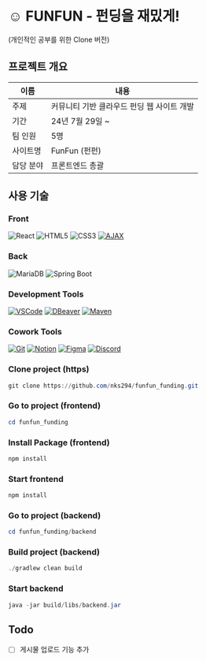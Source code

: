 # ☺️ FUNFUN - 펀딩을 재밌게!
(개인적인 공부를 위한 Clone 버전)

## 프로젝트 개요
| 이름   | 내용   |
| --------- | ---------------------------------------- |
| 주제       | 커뮤니티 기반 클라우드 펀딩 웹 사이트 개발
| 기간       | 24년 7월 29일 ~ 
| 팀 인원       | 5명 
| 사이트명       | FunFun (펀펀) 
| 담당 분야       | 프론트엔드 총괄 

## 사용 기술
### Front
![React](https://img.shields.io/badge/React-20232A?style=for-the-badge&logo=react&logoColor=61DAFB)
![HTML5](https://img.shields.io/badge/HTML5-E34F26?style=for-the-badge&logo=html5&logoColor=white)
![CSS3](https://img.shields.io/badge/CSS3-1572B6?style=for-the-badge&logo=css3&logoColor=white)
[![AJAX](https://img.shields.io/badge/AJAX-2E9FFF?style=for-the-badge)](https://developer.mozilla.org/en-US/docs/Web/Guide/AJAX)

### Back
![MariaDB](https://img.shields.io/badge/MariaDB-003545?style=for-the-badge&logo=mariadb&logoColor=white)
![Spring Boot](https://img.shields.io/badge/Spring_Boot-6DB33F?style=for-the-badge&logo=spring-boot&logoColor=white)

### Development Tools
[![VSCode](https://img.shields.io/badge/VSCode-007ACC?style=for-the-badge&logo=visual-studio-code&logoColor=white)](https://code.visualstudio.com/)
[![DBeaver](https://img.shields.io/badge/DBeaver-372923?style=for-the-badge&logo=dbeaver&logoColor=white)](https://dbeaver.io/)
[![Maven](https://img.shields.io/badge/Maven-C71A36?style=for-the-badge&logo=apache-maven&logoColor=white)](https://maven.apache.org/)

### Cowork Tools
[![Git](https://img.shields.io/badge/Git-F05032?style=for-the-badge&logo=git&logoColor=white)](https://git-scm.com/)
[![Notion](https://img.shields.io/badge/Notion-000000?style=for-the-badge&logo=notion&logoColor=white)](https://www.notion.so/)
[![Figma](https://img.shields.io/badge/Figma-F24E1E?style=for-the-badge&logo=figma&logoColor=white)](https://www.figma.com/)
[![Discord](https://img.shields.io/badge/Discord-5865F2?style=for-the-badge&logo=discord&logoColor=white)](https://discord.com/)

### Clone project (https)
```powershell
git clone https://github.com/nks294/funfun_funding.git
```

### Go to project (frontend)
```powershell
cd funfun_funding
```
### Install Package (frontend)
```powershell
npm install
```
### Start frontend
```powershell
npm install
```

### Go to project (backend)
```powershell
cd funfun_funding/backend
```
### Build project (backend)
```powershell
./gradlew clean build
```
### Start backend
```powershell
java -jar build/libs/backend.jar
```

## Todo
- [ ] 게시물 업로드 기능 추가

